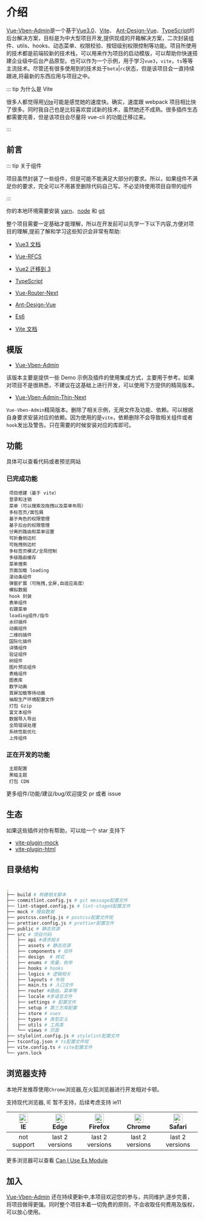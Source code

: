# 介绍

[Vue-Vben-Admin](https://github.com/anncwb/vue-vben-admin)是一个基于[Vue3.0](https://github.com/vuejs/vue-next)、[Vite](https://github.com/vitejs/vite)、 [Ant-Design-Vue](https://2x.antdv.com/docs/vue/introduce-cn/)、[TypeScript](https://www.typescriptlang.org/)的后台解决方案，目标是为中大型项目开发,提供现成的开箱解决方案，二次封装组件、utils、hooks、动态菜单、权限校验、按钮级别权限控制等功能。项目所使用的技术都是前端较新的技术栈，可以用来作为项目的启动模版，可以帮助你快速搭建企业级中后台产品原型。也可以作为一个示例，用于学习`vue3`，`vite`，`ts`等等主流技术。尽管还有很多使用到的技术处于`beta`|`rc`状态，但是该项目会一直持续跟进,将最新的东西应用与项目之中。

::: tip 为什么是 Vite

很多人都觉得用[Vite](https://github.com/vitejs/vite)可能是感觉她的速度快。确实，速度跟 webpack 项目相比快了很多。同时我自己也是比较喜欢尝试新的技术，虽然她还不成熟。很多插件生态都需要完善，但是该项目会尽量将 vue-cli 的功能迁移过来。

:::

## 前言

::: tip 关于组件

项目虽然封装了一些组件，但是可能不能满足大部分的要求。所以，如果组件不满足你的要求，完全可以不用甚至删除代码自己写。不必坚持使用项目自带的组件

:::

你的本地环境需要安装 [yarn](https://yarnpkg.com/)、[node](http://nodejs.org/) 和 [git](https://git-scm.com/)

整个项目需要一定基础才能理解，所以在开发前可以先学一下以下内容,方便对项目的理解,提前了解和学习这些知识会非常有帮助:

- [Vue3 文档](https://v3.cn.vuejs.org/guide/installation.html#%E4%BD%BF%E7%94%A8-cdn-%E6%88%96%E6%B2%A1%E6%9C%89%E6%9E%84%E5%BB%BA%E5%B7%A5%E5%85%B7)

- [Vue-RFCS](https://github.com/vuejs/rfcs)

- [Vue2 迁移到 3](https://v3.cn.vuejs.org/guide/migration/introduction.html#%E6%A6%82%E8%A7%88)

- [TypeScript](https://www.typescriptlang.org/)

- [Vue-Router-Next](https://next.router.vuejs.org/)

- [Ant-Design-Vue](https://2x.antdv.com/docs/vue/introduce-cn/)

- [Es6](https://es6.ruanyifeng.com/)

- [Vite 文档](https://vitejs.dev/guide/)

## 模版

- [Vue-Vben-Admin](https://github.com/anncwb/vue-vben-admin)

该版本主要是提供一些 Demo 示例及插件的使用集成方式，主要用于参考。如果对项目不是很熟悉，不建议在这基础上进行开发，可以使用下方提供的精简版本。

- [Vue-Vben-Admin-Thin-Next](https://github.com/anncwb/vben-admin-thin-next)

`Vue-Vben-Admin`精简版本。删除了相关示例，无用文件及功能、依赖。可以根据自身要求安装对应的依赖。因为使用的是`vite`，依赖删除不会导致相关组件或者`hook`发出及警告。只在需要的时候安装对应的库即可。

## 功能

具体可以查看代码或者预览网站

### 已完成功能

```
 项目搭建（基于 vite）
 登录和注销
 菜单（可以搜索及拖拽以及菜单布局）
 多标签页/面包屑
 基于角色的权限管理
 基于后台的权限管理
 分离的路由和菜单设置
 可折叠侧边栏
 可拖拽侧边栏
 多标签页模式/全局控制
 多级路由缓存
 菜单搜索
 页面加载 loading
 滚动条组件
 弹窗扩展（可拖拽,全屏,自适应高度）
 模拟数据
 hook 封装
 表单组件
 右键菜单
 loading组件/指令
 水印插件
 动画组件
 二维码插件
 国际化插件
 详情组件
 验证组件
 树组件
 图片预览组件
 表格组件
 图表库
 数字动画
 首屏加载等待动画
 抽取生产环境配置文件
 打包 Gzip
 富文本组件
 数据导入导出
 全局错误处理
 系统性能优化
 上传组件
```

### 正在开发的功能

```
 主题配置
 黑暗主题
 打包 CDN
```

更多组件/功能/建议/bug/欢迎提交 pr 或者 issue

## 生态

如果这些插件对你有帮助，可以给一个 star 支持下

- [vite-plugin-mock](https://github.com/vbenjs/vite-plugin-mock)
- [vite-plugin-html](https://github.com/vbenjs/vite-plugin-html)

## 目录结构

```bash

.
├── build # 构建相关脚本
├── commitlint.config.js # git message配置文件
├── lint-staged.config.js # lint-staged配置文件
├── mock # 模拟数据
├── postcss.config.js # postcss配置文件呢
├── prettier.config.js # prettier配置文件
├── public # 静态资源
├── src # 项目代码
│   ├── api #请求相关
│   ├── assets # 静态资源
│   ├── components # 组件
│   ├── design  # 样式
│   ├── enums # 常量，枚举
│   ├── hooks # hooks
│   ├── logics # 逻辑相关
│   ├── layouts # 布局
│   ├── main.ts # 入口文件
│   ├── router #路由，菜单等
│   ├── locale #多语言文件
│   ├── settings # 配置文件
│   ├── setup # 第三方库配置
│   ├── store # vuex
│   ├── types # 类型定义
│   ├── utils # 工具类
│   └── views # 页面
├── stylelint.config.js # stylelint配置文件
├── tsconfig.json # ts配置文件呢
├── vite.config.ts # vite配置文件
└── yarn.lock
```

## 浏览器支持

本地开发推荐使用`Chrome`浏览器,在火狐浏览器进行开发相对卡顿。

支持现代浏览器, IE 暂不支持，后续考虑支持 ie11

| [<img src="https://raw.githubusercontent.com/alrra/browser-logos/master/src/edge/edge_48x48.png" alt=" Edge" width="24px" height="24px" />](http://godban.github.io/browsers-support-badges/)</br>IE | [<img src="https://raw.githubusercontent.com/alrra/browser-logos/master/src/edge/edge_48x48.png" alt=" Edge" width="24px" height="24px" />](http://godban.github.io/browsers-support-badges/)</br>Edge | [<img src="https://raw.githubusercontent.com/alrra/browser-logos/master/src/firefox/firefox_48x48.png" alt="Firefox" width="24px" height="24px" />](http://godban.github.io/browsers-support-badges/)</br>Firefox | [<img src="https://raw.githubusercontent.com/alrra/browser-logos/master/src/chrome/chrome_48x48.png" alt="Chrome" width="24px" height="24px" />](http://godban.github.io/browsers-support-badges/)</br>Chrome | [<img src="https://raw.githubusercontent.com/alrra/browser-logos/master/src/safari/safari_48x48.png" alt="Safari" width="24px" height="24px" />](http://godban.github.io/browsers-support-badges/)</br>Safari |
| :-: | :-: | :-: | :-: | :-: |
| not support | last 2 versions | last 2 versions | last 2 versions | last 2 versions |

更多浏览器可以查看 [Can I Use Es Module](https://caniuse.com/?search=ES%20Module)

## 加入

[Vue-Vben-Admin](https://github.com/anncwb/vue-vben-admin) 还在持续更新中,本项目欢迎您的参与，共同维护,逐步完善，将项目做得更强。同时整个项目本着一切免费的原则，不会收取任何费用及版权，可以放心使用。
